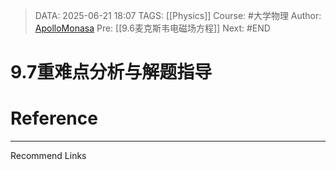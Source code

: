 > DATA: 2025-06-21 18:07
> TAGS: [[Physics]]
> Course: #大学物理 
> Author: [ApolloMonasa](https://github.com/ApolloMonasa)
> Pre: [[9.6麦克斯韦电磁场方程]]
> Next: #END


# 9.7重难点分析与解题指导


# Reference


---
Recommend Links
